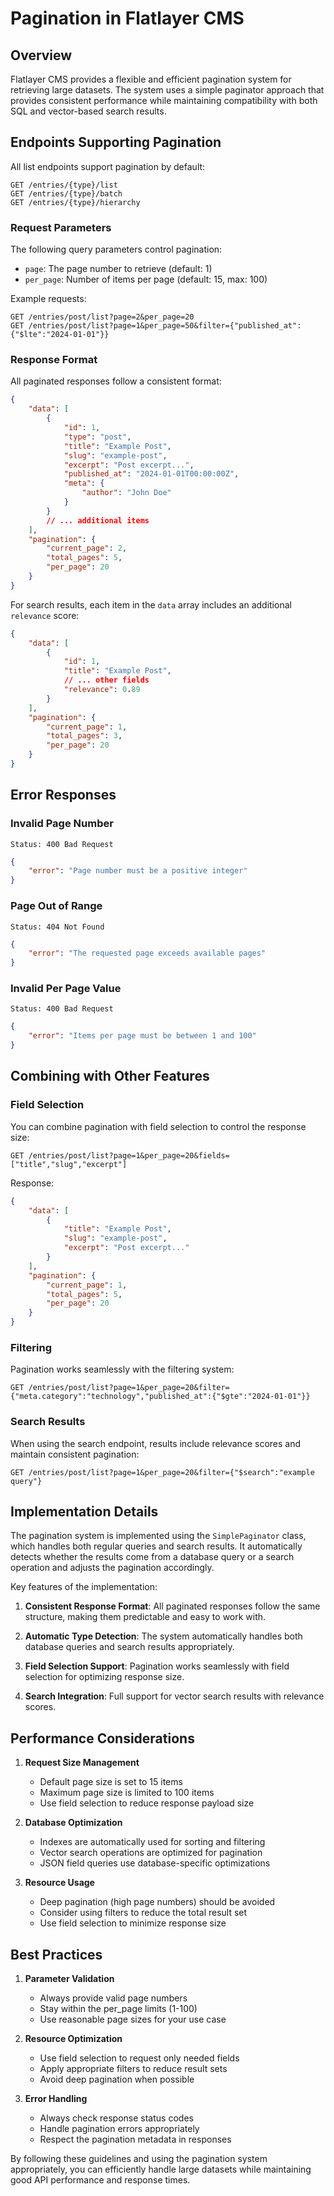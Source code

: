 # Pagination in Flatlayer CMS

## Overview

Flatlayer CMS provides a flexible and efficient pagination system for retrieving large datasets. The system uses a simple paginator approach that provides consistent performance while maintaining compatibility with both SQL and vector-based search results.

## Endpoints Supporting Pagination

All list endpoints support pagination by default:

```http
GET /entries/{type}/list
GET /entries/{type}/batch
GET /entries/{type}/hierarchy
```

### Request Parameters

The following query parameters control pagination:

- `page`: The page number to retrieve (default: 1)
- `per_page`: Number of items per page (default: 15, max: 100)

Example requests:
```http
GET /entries/post/list?page=2&per_page=20
GET /entries/post/list?page=1&per_page=50&filter={"published_at":{"$lte":"2024-01-01"}}
```

### Response Format

All paginated responses follow a consistent format:

```json
{
    "data": [
        {
            "id": 1,
            "type": "post",
            "title": "Example Post",
            "slug": "example-post",
            "excerpt": "Post excerpt...",
            "published_at": "2024-01-01T00:00:00Z",
            "meta": {
                "author": "John Doe"
            }
        }
        // ... additional items
    ],
    "pagination": {
        "current_page": 2,
        "total_pages": 5,
        "per_page": 20
    }
}
```

For search results, each item in the `data` array includes an additional `relevance` score:

```json
{
    "data": [
        {
            "id": 1,
            "title": "Example Post",
            // ... other fields
            "relevance": 0.89
        }
    ],
    "pagination": {
        "current_page": 1,
        "total_pages": 3,
        "per_page": 20
    }
}
```

## Error Responses

### Invalid Page Number
```http
Status: 400 Bad Request
```
```json
{
    "error": "Page number must be a positive integer"
}
```

### Page Out of Range
```http
Status: 404 Not Found
```
```json
{
    "error": "The requested page exceeds available pages"
}
```

### Invalid Per Page Value
```http
Status: 400 Bad Request
```
```json
{
    "error": "Items per page must be between 1 and 100"
}
```

## Combining with Other Features

### Field Selection

You can combine pagination with field selection to control the response size:

```http
GET /entries/post/list?page=1&per_page=20&fields=["title","slug","excerpt"]
```

Response:
```json
{
    "data": [
        {
            "title": "Example Post",
            "slug": "example-post",
            "excerpt": "Post excerpt..."
        }
    ],
    "pagination": {
        "current_page": 1,
        "total_pages": 5,
        "per_page": 20
    }
}
```

### Filtering

Pagination works seamlessly with the filtering system:

```http
GET /entries/post/list?page=1&per_page=20&filter={"meta.category":"technology","published_at":{"$gte":"2024-01-01"}}
```

### Search Results

When using the search endpoint, results include relevance scores and maintain consistent pagination:

```http
GET /entries/post/list?page=1&per_page=20&filter={"$search":"example query"}
```

## Implementation Details

The pagination system is implemented using the `SimplePaginator` class, which handles both regular queries and search results. It automatically detects whether the results come from a database query or a search operation and adjusts the pagination accordingly.

Key features of the implementation:

1. **Consistent Response Format**: All paginated responses follow the same structure, making them predictable and easy to work with.

2. **Automatic Type Detection**: The system automatically handles both database queries and search results appropriately.

3. **Field Selection Support**: Pagination works seamlessly with field selection for optimizing response size.

4. **Search Integration**: Full support for vector search results with relevance scores.

## Performance Considerations

1. **Request Size Management**
    - Default page size is set to 15 items
    - Maximum page size is limited to 100 items
    - Use field selection to reduce response payload size

2. **Database Optimization**
    - Indexes are automatically used for sorting and filtering
    - Vector search operations are optimized for pagination
    - JSON field queries use database-specific optimizations

3. **Resource Usage**
    - Deep pagination (high page numbers) should be avoided
    - Consider using filters to reduce the total result set
    - Use field selection to minimize response size

## Best Practices

1. **Parameter Validation**
    - Always provide valid page numbers
    - Stay within the per_page limits (1-100)
    - Use reasonable page sizes for your use case

2. **Resource Optimization**
    - Use field selection to request only needed fields
    - Apply appropriate filters to reduce result sets
    - Avoid deep pagination when possible

3. **Error Handling**
    - Always check response status codes
    - Handle pagination errors appropriately
    - Respect the pagination metadata in responses

By following these guidelines and using the pagination system appropriately, you can efficiently handle large datasets while maintaining good API performance and response times.
